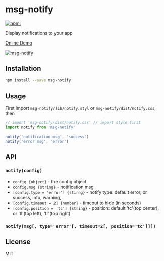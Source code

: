 # msg-notify
<!--[![Build Status](https://travis-ci.org/yangg/msg-notify.svg?branch=master)](https://travis-ci.org/yangg/msg-notify)-->
[![npm:](https://img.shields.io/npm/v/msg-notify.svg?style=flat)](https://www.npmjs.com/packages/msg-notify)

Display notifications to your app

[Online Demo](https://yangg.github.io/msg-notify/dist/demo.html)

[![msg-notify](https://cloud.githubusercontent.com/assets/409225/24689787/954531c8-19fb-11e7-92e0-28f0879e57da.gif)](https://yangg.github.io/msg-notify/dist/demo.html)

## Installation
```bash
npm install --save msg-notify
```

## Usage
First import `msg-notify/lib/notify.styl` or `msg-notify/dist/notify.css`, then
```js
// import 'msg-notify/dist/notify.css' // import style first
import notify from 'msg-notify'

notify('notification msg', 'success')
notify('error msg', 'error')
```
## API

### `notify(config)`
  * `config {object}` - the config object
  * `config.msg {string}` - notification msg
  * `[config.type = 'error'] {stirng}` - notify type: default error, or success, info, warning,
  * `[config.timeout = 2] {number}` - timeout to hide (in seconds)
  * `[config.position = 'tc'] {string}` - position: default 'tc'(top center), or 'tl'(top left), 'tr'(top right)
### `notify(msg[, type='error'[, timeout=2[, position='tc']]])`

## License
MIT